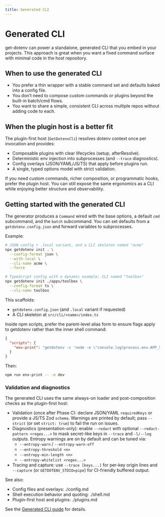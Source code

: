 ```yaml
---
title: Generated CLI
---
```


# Generated CLI

get-dotenv can power a standalone, generated CLI that you embed in your projects. This approach is great when you want a fixed command surface with minimal code in the host repository.

## When to use the generated CLI

- You prefer a thin wrapper with a stable command set and defaults baked into a config file.
- You don’t need to compose custom commands or plugins beyond the built-in batch/cmd flows.
- You want to share a simple, consistent CLI across multiple repos without adding code to each.

## When the plugin host is a better fit

The plugin-first host (`GetDotenvCli`) resolves dotenv context once per invocation and provides:

- Composable plugins with clear lifecycles (setup, afterResolve).
- Deterministic env injection into subprocesses (and `--trace` diagnostics).
- Config overlays (JSON/YAML/JS/TS) that apply before plugins run.
- A single, typed options model with strict validation.

If you need custom commands, richer composition, or programmatic hooks, prefer the plugin host. You can still expose the same ergonomics as a CLI while enjoying better structure and observability.

## Getting started with the generated CLI

The generator produces a `Command` wired with the base options, a default `cmd` subcommand, and the `batch` subcommand. You can set defaults from a `getdotenv.config.json` and forward variables to subprocesses.

Example:

```bash
# JSON config + .local variant, and a CLI skeleton named "acme"
npx getdotenv init . \
  --config-format json \
  --with-local \
  --cli-name acme \
  --force
```

```bash
# TypeScript config with a dynamic example; CLI named "toolbox"
npx getdotenv init ./apps/toolbox \
  --config-format ts \
  --cli-name toolbox
```

This scaffolds:

- `getdotenv.config.json` (and `.local` variant if requested)
- A CLI skeleton at `src/cli/<name>/index.ts`

Inside npm scripts, prefer the parent-level alias form to ensure flags apply to getdotenv rather than the inner shell command:

```json
{
  "scripts": {
    "env-print": "getdotenv -c 'node -e \"console.log(process.env.APP_SETTING ?? \\\"\\\")\"'"
  }
}
```

Then:

```bash
npm run env-print -- -e dev
```

### Validation and diagnostics

The generated CLI uses the same always-on loader and post-composition checks as the plugin-first host:

- Validation (once after Phase C): declare JSON/YAML `requiredKeys` or provide a JS/TS Zod `schema`. Warnings are printed by default; pass `--strict` (or set `strict: true`) to fail the run on issues.
- Diagnostics (presentation-only): enable `--redact` with optional `--redact-pattern <regex...>` to mask secret-like keys in `--trace` and `-l/--log` outputs. Entropy warnings are on by default and can be tuned via:
  - `--entropy-warn` / `--entropy-warn-off`
  - `--entropy-threshold <n>`
  - `--entropy-min-length <n>`
  - `--entropy-whitelist <regex...>`
- Tracing and capture: use `--trace [keys...]` for per-key origin lines and `--capture` (or `GETDOTENV_STDIO=pipe`) for CI-friendly buffered output.

See also:

- Config files and overlays: ./config.md
- Shell execution behavior and quoting: ./shell.md
- Plugin-first host and plugins: ./plugins.md

See the [Generated CLI guide](https://docs.karmanivero.us/get-dotenv/guides/generated-cli) for details.
